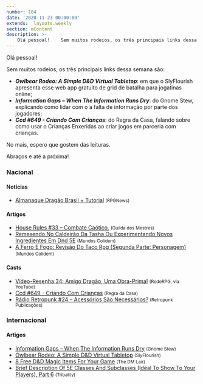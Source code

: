 ```yaml
---
number: 104
date: '2020-11-23 00:00:00'
extends: _layouts.weekly
section: mContent
description: >-
    Olá pessoal!    Sem muitos rodeios, os três principais links dessa semana são:    - **_Owlbear Rodeo: A Simple D&amp;D Virtual Tabletop_**: em que o SlyFlourish apresenta esse web app gratuito de grid de batalha para jogatinas online;  - **_Information Gaps – When The Information Runs Dry_**: do G
---
```


Olá pessoal!

Sem muitos rodeios, os três principais links dessa semana são:

- **_Owlbear Rodeo: A Simple D&amp;D Virtual Tabletop_**: em que o SlyFlourish apresenta esse web app gratuito de grid de batalha para jogatinas online;
- **_Information Gaps – When The Information Runs Dry_**: do Gnome Stew, explicando como lidar com o a falta de informação por parte dos jogadores;
- **_Ccd #649 - Criando Com Crianças_**: do Regra da Casa, falando sobre como usar o Crianças Enxeridas ao criar jogos em parceria com crianças.

No mais, espero que gostem das leituras.

Abraços e até a próxima!

### Nacional

#### Notícias

- [Almanaque Dragão Brasil + Tutorial] <small>(RPGNews)</small>

#### Artigos

- [House Rules #33 – Combate Caótico.] <small>(Guilda dos Mestres)</small>
- [Remexendo No Caldeirão Da Tasha Ou Experimentando Novos Ingredientes Em Dnd 5E] <small>(Mundos Colidem)</small>
- [A Ferro E Fogo: Revisão Do Taco Rpg (Segunda Parte: Personagem)] <small>(Mundos Colidem)</small>

#### Casts

- [Vídeo-Resenha 34: Amigo Dragão, Uma Obra-Prima!] <small>(RedeRPG, via YouTube)</small>
- [Ccd #649 - Criando Com Crianças] <small>(Regra da Casa)</small>
- [Rádio Retropunk #24 – Acessórios São Necessários?] <small>(Retropunk Publicações)</small>

### Internacional

#### Artigos

- [Information Gaps – When The Information Runs Dry] <small>(Gnome Stew)</small>
- [Owlbear Rodeo: A Simple D&amp;D Virtual Tabletop] <small>(SlyFlourish)</small>
- [8 Free D&amp;D Magic Items For Your Game] <small>(The DM Lair)</small>
- [Brief Description Of 5E Classes And Subclasses (Ideal To Show To Your Players), Part 6] <small>(Tribality)</small>


[Vídeo-Resenha 34: Amigo Dragão, Uma Obra-Prima!]: https://www.youtube.com/watch?v=tav6HPzF5wk
[Rádio Retropunk #24 – Acessórios São Necessários?]: https://retropunk.com.br/editora/radio-retropunk-24-acessorios-sao-necessarios/
[Owlbear Rodeo: A Simple D&amp;D Virtual Tabletop]: https://slyflourish.com/owlbear_rodeo.html
[8 Free D&amp;D Magic Items For Your Game]: https://www.thedmlair.com/2020/11/21/8-free-dd-magic-items-for-your-game/
[Almanaque Dragão Brasil + Tutorial]: https://newsrpg.wordpress.com/2020/11/21/almanaque-dragao-brasil-tutorial/
[Information Gaps – When The Information Runs Dry]: https://gnomestew.com/information-gaps-when-the-information-runs-dry/
[Remexendo No Caldeirão Da Tasha Ou Experimentando Novos Ingredientes Em Dnd 5E]: https://www.mundoscolidem.com.br/remexendo-no-caldeirao-da-tasha-dnd-5e/
[House Rules #33 – Combate Caótico.]: http://guildadosmestres.com.br/2020/11/18/house-rules-33-combate/
[Ccd #649 - Criando Com Crianças]: https://regradacasa.podbean.com/e/ccd-649-criando-com-criancas/
[Brief Description Of 5E Classes And Subclasses (Ideal To Show To Your Players), Part 6]: https://www.tribality.com/2020/11/18/brief-description-of-5e-classes-and-subclasses-ideal-to-show-to-your-players-part-6/
[A Ferro E Fogo: Revisão Do Taco Rpg (Segunda Parte: Personagem)]: https://www.mundoscolidem.com.br/revisao-taco-rpg-personagem/
